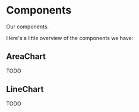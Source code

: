 # Components

Our components.

Here's a little overview of the components we have:

## AreaChart

TODO

## LineChart

TODO 
